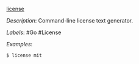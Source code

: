 [license](https://github.com/nishanths/license)

*Description*: Command-line license text generator.

*Labels*: #Go #License

*Examples*:

```bash
$ license mit
```
